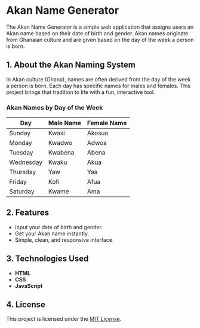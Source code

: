 # Akan Name Generator

The Akan Name Generator is a simple web application that assigns users an Akan name based on their date of birth and gender. Akan names originate from Ghanaian culture and are given based on the day of the week a person is born.

## 1. About the Akan Naming System

In Akan culture (Ghana), names are often derived from the day of the week a person is born. Each day has specific names for males and females. This project brings that tradition to life with a fun, interactive tool.

### Akan Names by Day of the Week

| Day       | Male Name | Female Name |
|-----------|-----------|-------------|
| Sunday    | Kwasi     | Akosua      |
| Monday    | Kwadwo    | Adwoa       |
| Tuesday   | Kwabena   | Abena       |
| Wednesday | Kwaku     | Akua        |
| Thursday  | Yaw       | Yaa         |
| Friday    | Kofi      | Afua        |
| Saturday  | Kwame     | Ama         |

## 2. Features

- Input your date of birth and gender.
- Get your Akan name instantly.
- Simple, clean, and responsive interface.

## 3. Technologies Used

- **HTML**
- **CSS**
- **JavaScript**

## 4. License

This project is licensed under the [MIT License](LICENSE).